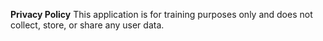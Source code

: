 **Privacy Policy**
This application is for training purposes only and does not collect, store, or share any user data.